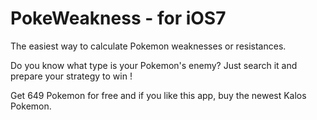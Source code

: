 PokeWeakness - for iOS7
============
The easiest way to calculate Pokemon weaknesses or resistances.

Do you know what type is your Pokemon's enemy? Just search it and prepare your strategy to win !

Get 649 Pokemon for free and if you like this app, buy the newest Kalos Pokemon.
